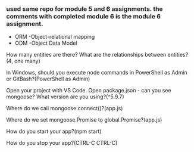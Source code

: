 ### used same repo for module 5 and 6 assignments. the comments with completed module 6 is the module 6 assignment.

* ORM -Object-relational mapping
* ODM -Object Data Model 

How many entities are there?  What are the relationships between entities? (4, one many)

In Windows, should you execute node commands in PowerShell as Admin or GitBash?(PowerShell as Admin)

Open your project with VS Code. Open package.json - can you see mongoose? What version are you using?(^5.9.7)

Where do we call mongoose.connect()?(app.js)

Where do we set mongoose.Promise to global.Promise?(app.js)

How do you start your app?(npm start)

How do you stop your app?(CTRL-C CTRL-C)
